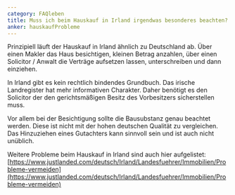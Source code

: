 ```yaml
---
category: FAQleben
title: Muss ich beim Hauskauf in Irland irgendwas besonderes beachten?
anker: hauskaufProbleme
---
```


Prinzipiell läuft der Hauskauf in Irland ähnlich zu Deutschland ab. Über einen Makler das Haus besichtigen, kleinen Betrag anzahlen, über einen Solicitor / Anwalt die Verträge aufsetzen lassen, unterschreiben und dann einziehen.

In Irland gibt es kein rechtlich bindendes Grundbuch. Das irische Landregister hat mehr informativen Charakter. Daher benötigt es den Solicitor der den gerichtsmäßigen Besitz des Vorbesitzers sicherstellen muss.

Vor allem bei der Besichtigung sollte die Bausubstanz genau beachtet werden. Diese ist nicht mit der hohen deutschen Qualität zu vergleichen. Das Hinzuziehen eines Gutachters kann sinnvoll sein und ist auch nicht unüblich.

Weitere Probleme beim Hauskauf in Irland sind auch hier aufgelistet: [https://www.justlanded.com/deutsch/Irland/Landesfuehrer/Immobilien/Probleme-vermeiden](https://www.justlanded.com/deutsch/Irland/Landesfuehrer/Immobilien/Probleme-vermeiden)
